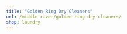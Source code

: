 ```yaml
---
title: "Golden Ring Dry Cleaners"
url: /middle-river/golden-ring-dry-cleaners/
shop: laundry
---
```

